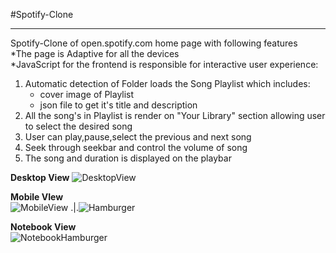 #Spotify-Clone
<hr>
Spotify-Clone of open.spotify.com home page with following features<br>
*The page is Adaptive for all the devices<br>
*JavaScript for the frontend is responsible for interactive user experience:<br>
<ol>
<li>
    Automatic detection of Folder loads the Song Playlist which includes:
    <ul>
        <li>cover image of Playlist</li>
        <li>json file to get it's title and description</li>
    </ul>
</li>
<li>
    All the song's in Playlist is render on "Your Library" section allowing
    user to select the desired song 
</li>
<li>
    User can play,pause,select the previous and next song
</li>
<li>
    Seek through seekbar and control the volume of song 
</li>

<li>
    The song and duration is displayed on the playbar
</li>
</ol>

<b>Desktop View</b>
![DesktopView](https://github.com/github-dev01/Spotify-Clone/assets/147185694/f78d2f59-b9b0-4f83-81f8-9692c0b95249)
<br>

<b>Mobile VIew</b> <br>
![MobileView](https://github.com/github-dev01/Spotify-Clone/assets/147185694/79a2b7e3-5bf5-4886-a31f-6d181e0c35f2)                                         .|.![Hamburger](https://github.com/github-dev01/Spotify-Clone/assets/147185694/7ccafe30-6f90-4c86-ab8d-2cc693225bf9)
<br>

<b>Notebook View</b><br>
![NotebookHamburger](https://github.com/github-dev01/Spotify-Clone/assets/147185694/86ff896c-e24c-4f93-a5a2-186cfd27cfff)
